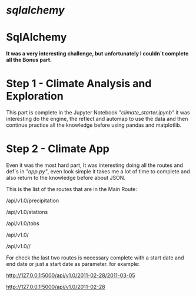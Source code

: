 # *sqlalchemy*
# SqlAlchemy  

**It was a very interesting challenge, but unfortunately I couldn´t complete all the Bonus part.**

# Step 1 - Climate Analysis and Exploration
This part is complete in the Jupyter Notebook *"climate_starter.ipynb"* it was interesting do the engine, the reflect and  automap to use the data and then continue practice all the knowledge before using pandas and matplotlib.

# Step 2 - Climate App
Even it was the most hard part, It was interesting doing all the routes and def´s in *"app.py"*, even look simple it takes me a lot of time to complete and also return to the knowledge before about JSON. 

This is the list of the routes that are in the Main Route:

/api/v1.0/precipitation

/api/v1.0/stations

/api/v1.0/tobs

/api/v1.0/

/api/v1.0//

For check the last two routes is necessary complete with a start date and end date  or just a start date as parameter.
for example: 

http://127.0.0.1:5000/api/v1.0/2011-02-28/2011-03-05

http://127.0.0.1:5000/api/v1.0/2011-02-28




